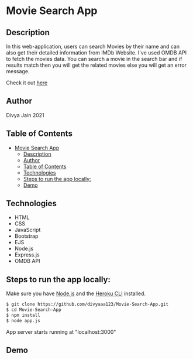 # Movie Search App
## Description

 In this web-application, users can search Movies by their name and can also get their detailed information from IMDb Website. I've used OMDB API to fetch the movies data. You can search a movie in the search bar and if results match then you will get the related movies else you will get an error message. 

Check it out [here](https://salty-brushlands-33787.herokuapp.com/)

## Author

 Divya Jain 2021
 
## Table of Contents

- [Movie Search App](#movie-search-app)
  - [Description](#description)
  - [Author](#author)
  - [Table of Contents](#table-of-contents)
  - [Technologies](#technologies)
  - [Steps to run the app locally:](#steps-to-run-the-app-locally)
  - [Demo](#demo)
  
## Technologies

* HTML
* CSS
* JavaScript
* Bootstrap
* EJS
* Node.js
* Express.js
* OMDB API

## Steps to run the app locally:

Make sure you have [Node.js](https://nodejs.org/en/) and the [Heroku CLI](https://devcenter.heroku.com/articles/heroku-cli) installed.

```bash
$ git clone https://github.com/divyaaa123/Movie-Search-App.git
$ cd Movie-Search-App
$ npm install 
$ node app.js
```

  App server starts running at "localhost:3000"

## Demo
[](../demo/Demo%20video..mp4)
